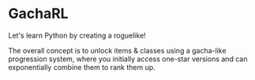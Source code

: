 # GachaRL

Let's learn Python by creating a roguelike!

The overall concept is to unlock items & classes using a gacha-like progression system,
where you initially access one-star versions and can exponentially combine them to rank
them up.
